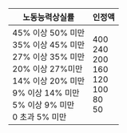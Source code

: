 |노동능력상실률|인정액|
|---|---|
|45% 이상 50% 미만<br>35% 이상 45% 미만<br>27% 이상 35% 미만<br>20% 이상 27%미만<br>14% 이상 20% 미만<br>9% 이상 14% 미만<br>5% 이상 9% 미만<br>  0 초과 5% 미만|400<br>240<br>200<br>160<br>120<br>100<br> 80<br> 50|


